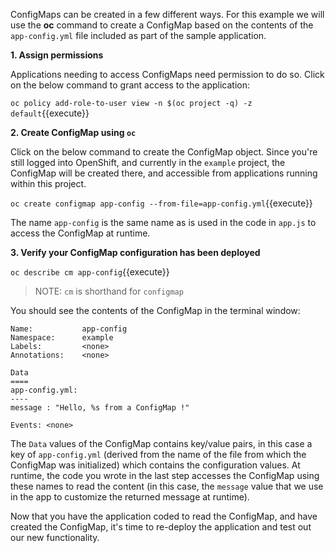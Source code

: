 ConfigMaps can be created in a few different ways. For this example we will use the **oc** command to create
a ConfigMap based on the contents of the `app-config.yml` file included as part of the sample application.

**1. Assign permissions**

Applications needing to access ConfigMaps need permission to do so. Click on the below command to grant
access to the application:

```oc policy add-role-to-user view -n $(oc project -q) -z default```{{execute}}

**2. Create ConfigMap using `oc`**

Click on the below command to create the ConfigMap object. Since you're still logged into OpenShift, and
currently in the `example` project, the ConfigMap will be created there, and accessible from applications running within this project.

```oc create configmap app-config --from-file=app-config.yml```{{execute}}

The name `app-config` is the same name as is used in the code in `app.js` to access the ConfigMap at runtime.

**3. Verify your ConfigMap configuration has been deployed**

```oc describe cm app-config```{{execute}}

> NOTE: `cm` is shorthand for `configmap`

You should see the contents of the ConfigMap in the terminal window:

```console
Name:           app-config
Namespace:      example
Labels:         <none>
Annotations:    <none>

Data
====
app-config.yml:
----
message : "Hello, %s from a ConfigMap !"

Events: <none>
```

The `Data` values of the ConfigMap contains key/value pairs, in this case a key of `app-config.yml` (derived from the
name of the file from which the ConfigMap was initialized) which contains
the configuration values. At runtime, the code you wrote in the last step accesses the ConfigMap using these names
to read the content (in this case, the `message` value that we use in the app to customize the returned message at
runtime).

Now that you have the application coded to read the ConfigMap, and have created the ConfigMap, it's time to re-deploy
the application and test out our new functionality.
